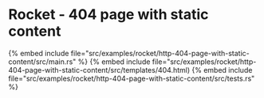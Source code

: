 # Rocket - 404 page with static content

{% embed include file="src/examples/rocket/http-404-page-with-static-content/src/main.rs" %}
{% embed include file="src/examples/rocket/http-404-page-with-static-content/src/templates/404.html)
{% embed include file="src/examples/rocket/http-404-page-with-static-content/src/tests.rs" %}



